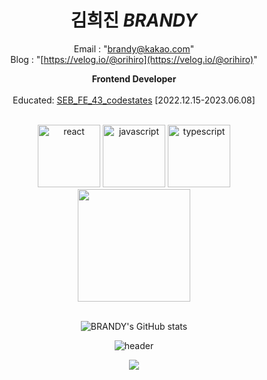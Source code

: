 <div align="center">
  

  


  # 김희진 *BRANDY*
  Email : "brandy@kakao.com"
  <br>
Blog : "[https://velog.io/@orihiro](https://velog.io/@orihiro)"


 **Frontend Developer** <br/><br/>
Educated: [SEB_FE_43_codestates](https://github.com/codestates-seb) [2022.12.15-2023.06.08] 
  
  <br>
<span>
<img src="https://user-images.githubusercontent.com/55175301/156929702-b74086b4-6574-47cb-8494-8304bebeaf39.svg" alt="react" width="100" height="100" />
<img src="https://user-images.githubusercontent.com/55175301/156929641-78891632-cc6c-47d6-9093-ef8587b8d132.svg" alt="javascript" width="100" height="100" />
<img src="https://user-images.githubusercontent.com/55175301/156929678-b21d4392-ebfd-491c-886c-a5c9dc24f7c2.svg" alt="typescript" width="100" height="100" />
</span>
<br>
  
  <img height="180em" src="https://github-readme-stats-eight-theta.vercel.app/api/top-langs/?username=BRANDY&layout=compact&langs_count=8"/> 
  
  <br>
  <br>
  
![BRANDY's GitHub stats](https://github-readme-stats.vercel.app/api?username=heejinki&show_icons=true&theme=transparent)
  
  ![header](https://capsule-render.vercel.app/api?type=waving&color=gradient&height=120&animation=fadeIn&section=footer&fontAlign=70)
 
 ![](./profile-3d-contrib/profile-green-animate.svg)
 
</div>

